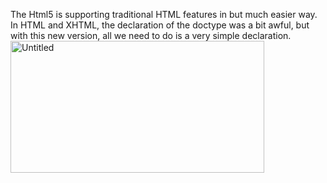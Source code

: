 The Html5 is supporting traditional HTML features in but much easier way. In HTML and XHTML, the declaration of the doctype was a bit awful, but with this new version, all we need to do is a very simple declaration.<br/>
<img width="406" height="211" alt="Untitled" src="https://github.com/user-attachments/assets/76ed30e6-742e-469f-a4db-b0becce02163" />

